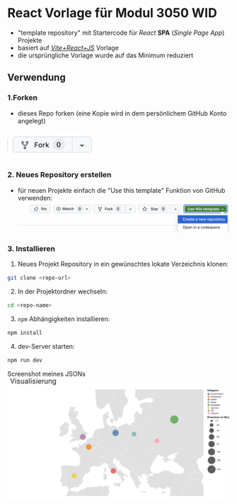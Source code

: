 # React Vorlage für Modul 3050 WID

- "template repository" mit Startercode für _React_ **SPA** (_Single Page App_) Projekte
- basiert auf [_Vite+React+JS_](https://vite.dev/guide/) Vorlage
- die ursprüngliche Vorlage wurde auf das Minimum reduziert

## Verwendung

### 1.Forken

- dieses Repo forken (eine Kopie wird in dem persönlichem GitHub Konto angelegt)

<img src="public/image.png" width=200/>

### 2. Neues Repository erstellen

- für neuen Projekte einfach die "Use this template" Funktion von GitHub verwenden:
  ![alt text](public/image-1.png)

### 3. Installieren

1. Neues Projekt Repository in ein gewünschtes lokate Verzeichnis klonen:

```sh
git clone <repo-url>
```

2. In der Projektordner wechseln:

```sh
cd <repo-name>
```

3. `npm` Abhängigkeiten installieren:

```sh
npm install
```

4. dev-Server starten:

```sh
npm run dev
```

Screenshot meines JSONs
![alt text](image-2.png)
